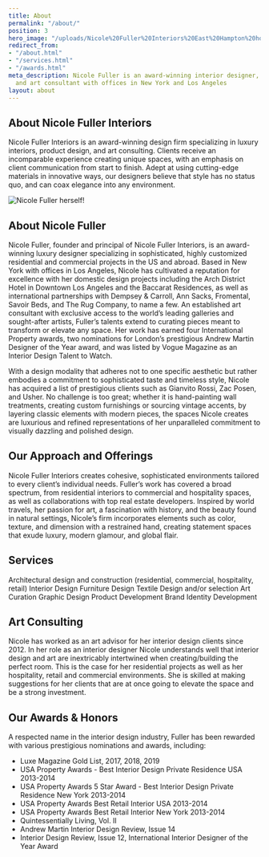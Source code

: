 ```yaml
---
title: About
permalink: "/about/"
position: 3
hero_image: "/uploads/Nicole%20Fuller%20Interiors%20East%20Hampton%20home%20new%20york%20interior%20designer%202-407763.jpg"
redirect_from:
- "/about.html"
- "/services.html"
- "/awards.html"
meta_description: Nicole Fuller is an award-winning interior designer, product designer,
  and art consultant with offices in New York and Los Angeles
layout: about
---
```


## About Nicole Fuller Interiors

Nicole Fuller Interiors is an award-winning design firm specializing in luxury interiors, product design, and art consulting. Clients receive an incomparable experience creating unique spaces, with an emphasis on client communication from start to finish. Adept at using cutting-edge materials in innovative ways, our designers believe that style has no status quo, and can coax elegance into any environment. 

![Nicole Fuller herself!](/uploads/about-nicole-photo.png)

## About Nicole Fuller

Nicole Fuller, founder and principal of Nicole Fuller Interiors, is an award-winning luxury designer specializing in sophisticated, highly customized residential and commercial projects in the US and abroad. Based in New York with offices in Los Angeles, Nicole has cultivated a reputation for excellence with her domestic design projects including the Arch District Hotel in Downtown Los Angeles and the Baccarat Residences, as well as international partnerships with Dempsey & Carroll, Ann Sacks, Fromental, Savoir Beds, and The Rug Company, to name a few. An established art consultant with exclusive access to the world’s leading galleries and sought-after artists, Fuller’s talents extend to curating pieces meant to transform or elevate any space. Her work has earned four International Property awards, two nominations for London’s prestigious Andrew Martin Designer of the Year award, and was listed by Vogue Magazine as an Interior Design Talent to Watch.

With a design modality that adheres not to one specific aesthetic but rather embodies a commitment to sophisticated taste and timeless style, Nicole has acquired a list of prestigious clients such as Gianvito Rossi, Zac Posen, and Usher. No challenge is too great; whether it is hand-painting wall treatments, creating custom furnishings or sourcing vintage accents, by layering classic elements with modern pieces, the spaces Nicole creates are luxurious and refined representations of her unparalleled commitment to visually dazzling and polished design. 


## Our Approach and Offerings

Nicole Fuller Interiors creates cohesive, sophisticated environments tailored to every client’s individual needs. Fuller’s work has covered a broad spectrum, from residential interiors to commercial and hospitality spaces, as well as collaborations with top real estate developers. Inspired by world travels, her passion for art, a fascination with history, and the beauty found in natural settings, Nicole’s firm incorporates elements such as color, texture, and dimension with a restrained hand, creating statement spaces that exude luxury, modern glamour, and global flair. 

## Services

Architectural design and construction (residential, commercial, hospitality, retail)
Interior Design
Furniture Design
Textile Design and/or selection
Art Curation
Graphic Design
Product Development
Brand Identity Development

## Art Consulting

Nicole has worked as an art advisor for her interior design clients since 2012.  In her role as an interior designer Nicole understands well that interior design and art are inextricably intertwined when creating/building the perfect room.  This is the case for her residential projects as well as her hospitality, retail and commercial environments.  She is skilled at making suggestions for her clients that are at once going to elevate the space and be a strong investment.

## Our Awards & Honors

A respected name in the interior design industry, Fuller has been rewarded with various prestigious nominations and awards, including:

* Luxe Magazine Gold List, 2017, 2018, 2019
* USA Property Awards - Best Interior Design Private Residence USA 2013-2014
* USA Property Awards 5 Star Award - Best Interior Design Private Residence New York 2013-2014
* USA Property Awards Best Retail Interior USA 2013-2014
* USA Property Awards Best Retail Interior New York 2013-2014
* Quintessentially Living, Vol. II
* Andrew Martin Interior Design Review, Issue 14
* Interior Design Review, Issue 12, International Interior Designer of the Year Award